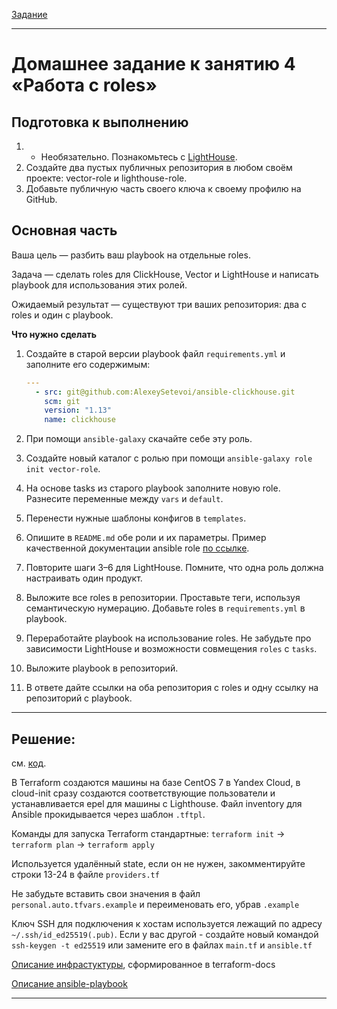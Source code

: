 [Задание](https://github.com/netology-code/mnt-homeworks/blob/74007ce7e4abdf12f6bafaf5792657d17dd57840/08-ansible-04-role/README.md)

---

# Домашнее задание к занятию 4 «Работа с roles»

## Подготовка к выполнению

1. * Необязательно. Познакомьтесь с [LightHouse](https://youtu.be/ymlrNlaHzIY?t=929).
2. Создайте два пустых публичных репозитория в любом своём проекте: vector-role и lighthouse-role.
3. Добавьте публичную часть своего ключа к своему профилю на GitHub.

## Основная часть

Ваша цель — разбить ваш playbook на отдельные roles. 

Задача — сделать roles для ClickHouse, Vector и LightHouse и написать playbook для использования этих ролей. 

Ожидаемый результат — существуют три ваших репозитория: два с roles и один с playbook.

**Что нужно сделать**

1. Создайте в старой версии playbook файл `requirements.yml` и заполните его содержимым:

   ```yaml
   ---
     - src: git@github.com:AlexeySetevoi/ansible-clickhouse.git
       scm: git
       version: "1.13"
       name: clickhouse 
   ```

2. При помощи `ansible-galaxy` скачайте себе эту роль.
3. Создайте новый каталог с ролью при помощи `ansible-galaxy role init vector-role`.
4. На основе tasks из старого playbook заполните новую role. Разнесите переменные между `vars` и `default`. 
5. Перенести нужные шаблоны конфигов в `templates`.
6. Опишите в `README.md` обе роли и их параметры. Пример качественной документации ansible role [по ссылке](https://github.com/cloudalchemy/ansible-prometheus).
7. Повторите шаги 3–6 для LightHouse. Помните, что одна роль должна настраивать один продукт.
8. Выложите все roles в репозитории. Проставьте теги, используя семантическую нумерацию. Добавьте roles в `requirements.yml` в playbook.
9. Переработайте playbook на использование roles. Не забудьте про зависимости LightHouse и возможности совмещения `roles` с `tasks`.
10. Выложите playbook в репозиторий.
11. В ответе дайте ссылки на оба репозитория с roles и одну ссылку на репозиторий с playbook.

---

## Решение:
см. [код](./Code).

В Terraform создаются машины на базе CentOS 7 в Yandex Cloud, в cloud-init сразу создаются соответствующие пользователи и устанавливается epel для машины с Lighthouse. Файл inventory для Ansible прокидывается через шаблон `.tftpl`.

Команды для запуска Terraform стандартные: `terraform init` -> `terraform plan` -> `terraform apply`

Используется удалённый state, если он не нужен, закомментируйте строки 13-24 в файле `providers.tf` 

Не забудьте вставить свои значения в файл `personal.auto.tfvars.example` и переименовать его, убрав `.example`

Ключ SSH для подключения к хостам используется лежащий по адресу `~/.ssh/id_ed25519(.pub)`. Если у вас другой - создайте новый командой `ssh-keygen -t ed25519` или замените его в файлах `main.tf` и `ansible.tf`

[Описание инфрастуктуры](./Code/terraform/README.md), сформированное в terraform-docs

[Описание ansible-playbook](./Code/playbook/README.md) 

---